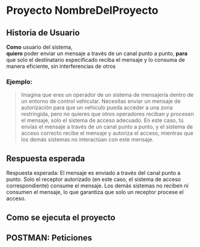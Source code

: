# Proyecto NombreDelProyecto

## Historia de Usuario
**Como** usuario del sistema,  
**quiero** poder enviar un mensaje a través de un canal punto a punto,
**para** que solo el destinatario especificado reciba el mensaje y lo consuma de manera eficiente, sin interferencias de otros
 
### Ejemplo:
> Imagina que eres un operador de un sistema de mensajería dentro de un entorno de control vehicular. Necesitas enviar un mensaje de autorización para que un vehículo pueda acceder a una zona restringida, pero no quieres que otros operadores reciban y procesen el mensaje, solo el sistema de acceso adecuado. En este caso, tú envías el mensaje a través de un canal punto a punto, y el sistema de acceso correcto recibe el mensaje y autoriza el acceso, mientras que los demás sistemas no interactúan con este mensaje.

## Respuesta esperada
Respuesta esperada:
El mensaje es enviado a través del canal punto a punto.
Solo el receptor autorizado (en este caso, el sistema de acceso correspondiente) consume el mensaje.
Los demás sistemas no reciben ni consumen el mensaje, lo que garantiza que solo un receptor procese el acceso.


## Como se ejecuta el proyecto



## POSTMAN: Peticiones

